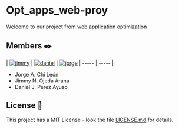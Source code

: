 # Opt_apps_web-proy
Welcome to our project from web application optimization

## Members ✒️
| <a href="https://github.com/JimmyOjeda">![jimmy](https://github.com/plupyt/Opt_apps_web-proy/blob/main/public/assets/jimmy_profile.jpeg)</a> | <a href="https://github.com/plupyt">![daniel](https://github.com/plupyt/Opt_apps_web-proy/blob/main/public/assets/daniel_profile.jpg)</a> | <a href="https://github.com/Jorge-Alberto-Chi-Leon">![jorge](https://github.com/plupyt/Opt_apps_web-proy/blob/main/public/assets/jorge_profile.jpeg)</a>
| ----- | ----- |

* Jorge A. Chi León
* Jimmy N. Ojeda Arana
* Daniel J. Pérez Ayuso

## License 📄

This project has a MIT License - look the file [LICENSE.md](https://github.com/plupyt/IHC-proy/blob/main/LICENSE) for details.